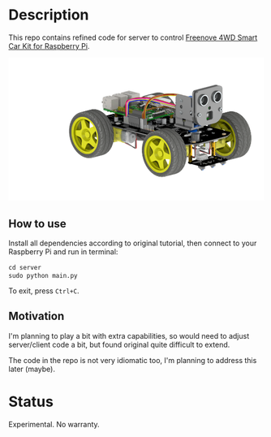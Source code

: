 # Description

This repo contains refined code for server to control [Freenove 4WD Smart Car Kit for Raspberry Pi](https://github.com/Freenove/Freenove_4WD_Smart_Car_Kit_for_Raspberry_Pi).

![Freenove 4WD Smart Car](resources/icon.png "Freenove 4WD Smart Car")


## How to use

Install all dependencies according to original tutorial, then connect to your Raspberry Pi and run in terminal:

```shell
cd server
sudo python main.py
```

To exit, press `Ctrl+C`.


## Motivation

I'm planning to play a bit with extra capabilities, so would need to adjust server/client code a bit, but found original quite difficult to extend.

The code in the repo is not very idiomatic too, I'm planning to address this later (maybe).


# Status

Experimental. No warranty.